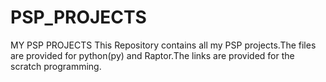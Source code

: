 # PSP_PROJECTS
MY PSP PROJECTS
This Repository contains all my PSP projects.The files are provided for python(py) and Raptor.The links are provided for the scratch programming.
